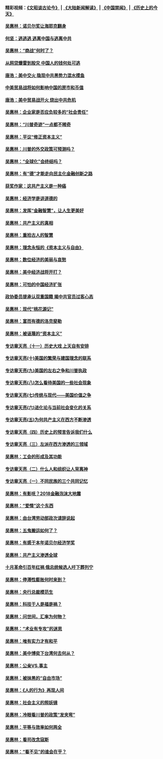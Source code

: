 #### 精彩视频：[《文昭谈古论今》](https://github.com/gfw-breaker/wenzhao/blob/master/README.md?t=12260631) | [《大陆新闻解读》](https://github.com/gfw-breaker/ntdtv-comedy/blob/master/README.md?t=12260631) | [《中国禁闻》](https://github.com/gfw-breaker/ntdtv-news/blob/master/README.md?t=12260631) | [《历史上的今天》](https://github.com/gfw-breaker/today-in-history/blob/master/README.md?t=12260631) 

#### [吴惠林：诺贝尔奖让海耶克翻身](../pages/nsc423/n10890049.md?t=12260631) 

#### [何坚：逃逃逃 逃离中国与逃离中共](../pages/nsc423/n10592891.md?t=12260631) 

#### [吴惠林：“商战”何时了？](../pages/nsc423/n10573558.md?t=12260631) 

#### [从网贷爆雷到股灾 中国人的钱何处可逃](../pages/nsc423/n10572800.md?t=12260631) 

#### [唐浩：美中交火 隐现中共黑势力混水摸鱼](../pages/nsc423/n10544040.md?t=12260631) 

#### [中美贸易战将如何影响中国的房市和币值](../pages/nsc423/n10543697.md?t=12260631) 

#### [唐浩：美中贸易战开火 烧出中共危机](../pages/nsc423/n10540126.md?t=12260631) 

#### [吴惠林：企业家是否应负较多的“社会责任”](../pages/nsc423/n10535022.md?t=12260631) 

#### [吴惠林：“川普奇迹”一点都不稀奇](../pages/nsc423/n10512808.md?t=12260631) 

#### [吴惠林：平议“修正资本主义”](../pages/nsc423/n10495724.md?t=12260631) 

#### [吴惠林：川普的外交政策可预测吗？](../pages/nsc423/n10462387.md?t=12260631) 

#### [吴惠林：“全球化”会终结吗？](../pages/nsc423/n10452838.md?t=12260631) 

#### [吴惠林：有“德”才能走向民主化金融创新之路](../pages/nsc423/n10432292.md?t=12260631) 

#### [获奖作家：这共产主义是一种癌](../pages/nsc423/n10431541.md?t=12260631) 

#### [吴惠林：经济学是讲道德的](../pages/nsc423/n10398014.md?t=12260631) 

#### [吴惠林：发挥“金融智慧”，让人生更美好](../pages/nsc423/n10375019.md?t=12260631) 

#### [吴惠林：共产主义的真相](../pages/nsc423/n10351394.md?t=12260631) 

#### [吴惠林：重拾古人的智慧](../pages/nsc423/n10337691.md?t=12260631) 

#### [吴惠林：理念永恒的《资本主义与自由》](../pages/nsc423/n10316274.md?t=12260631) 

#### [吴惠林：数位经济的美丽与哀愁](../pages/nsc423/n10292946.md?t=12260631) 

#### [吴惠林：美中经济战将开打？](../pages/nsc423/n10258825.md?t=12260631) 

#### [吴惠林：可怕的中国经济扩张](../pages/nsc423/n10219147.md?t=12260631) 

#### [政协委员提承认双重国籍 揭中共官员过客心态](../pages/nsc423/n10208809.md?t=12260631) 

#### [吴惠林：现代“桃花源记”](../pages/nsc423/n10185234.md?t=12260631) 

#### [吴惠林：富而有德的洛克斐勒](../pages/nsc423/n10142264.md?t=12260631) 

#### [吴惠林：被诬蔑的“资本主义”](../pages/nsc423/n10124816.md?t=12260631) 

#### [专访章天亮（十一）历史大戏 上天自有安排](../pages/nsc423/n10094905.md?t=12260631) 

#### [专访章天亮(十)美国的繁荣与建国理念的联系](../pages/nsc423/n10094899.md?t=12260631) 

#### [专访章天亮(九)美国的左右之争和川普执政](../pages/nsc423/n10094889.md?t=12260631) 

#### [专访章天亮(八)怎么看待美国的一些社会现象](../pages/nsc423/n10094857.md?t=12260631) 

#### [专访章天亮(七)传统与现代——美国价值之争](../pages/nsc423/n10093140.md?t=12260631) 

#### [专访章天亮(六)进化论与当前社会变化的关系](../pages/nsc423/n10092036.md?t=12260631) 

#### [专访章天亮(五)为何共产主义在西方不断渗透](../pages/nsc423/n10083620.md?t=12260631) 

#### [专访章天亮（四）历史上的预言告诉我们什么](../pages/nsc423/n10083606.md?t=12260631) 

#### [专访章天亮（三）左派在西方渗透的三领域](../pages/nsc423/n10081115.md?t=12260631) 

#### [吴惠林：工会的形成及其功能](../pages/nsc423/n10080633.md?t=12260631) 

#### [专访章天亮（二）什么人和组织让人背离神](../pages/nsc423/n10076637.md?t=12260631) 

#### [专访章天亮（一）不同民族的三个共同记忆](../pages/nsc423/n10074188.md?t=12260631) 

#### [吴惠林：有影呒？2018金融泡沫大地震](../pages/nsc423/n10040534.md?t=12260631) 

#### [吴惠林：“爱情”这个东西](../pages/nsc423/n10019423.md?t=12260631) 

#### [吴惠林：由台湾劳动部政次请辞说起](../pages/nsc423/n9979679.md?t=12260631) 

#### [吴惠林：五鬼搬运如何了？](../pages/nsc423/n9925338.md?t=12260631) 

#### [吴惠林：有感于本年诺贝尔经济学奖](../pages/nsc423/n9871883.md?t=12260631) 

#### [吴惠林：共产主义渗透全球](../pages/nsc423/n9812748.md?t=12260631) 

#### [十月革命引百年红祸 俄总统候选人吁下葬列宁](../pages/nsc423/n9810182.md?t=12260631) 

#### [吴惠林：停滞性膨胀何时来到？](../pages/nsc423/n9764136.md?t=12260631) 

#### [吴惠林：央行总裁模范生](../pages/nsc423/n9728134.md?t=12260631) 

#### [吴惠林：科技于人是福是祸？](../pages/nsc423/n9672982.md?t=12260631) 

#### [吴惠林：问世间，汇率为何物？](../pages/nsc423/n9621788.md?t=12260631) 

#### [吴惠林：“术业有专攻”的迷思](../pages/nsc423/n9580363.md?t=12260631) 

#### [吴惠林：唯有实力才有和平](../pages/nsc423/n9529599.md?t=12260631) 

#### [吴惠林：美中博奕下台湾何去何从？](../pages/nsc423/n9483598.md?t=12260631) 

#### [吴惠林：公亲VS.事主](../pages/nsc423/n9425637.md?t=12260631) 

#### [吴惠林：被抹黑的“自由市场”](../pages/nsc423/n9351545.md?t=12260631) 

#### [吴惠林：《人的行为》再现人间](../pages/nsc423/n9296339.md?t=12260631) 

#### [吴惠林：社会主义的照妖镜](../pages/nsc423/n9243460.md?t=12260631) 

#### [吴惠林：冷眼看川普的政策“发夹弯”](../pages/nsc423/n9120684.md?t=12260631) 

#### [吴惠林：平等与效率如何两全](../pages/nsc423/n9075430.md?t=12260631) 

#### [吴惠林：看司改念寇斯](../pages/nsc423/n9024915.md?t=12260631) 

#### [吴惠林：“看不见”的谁会在乎？](../pages/nsc423/n8977488.md?t=12260631) 

